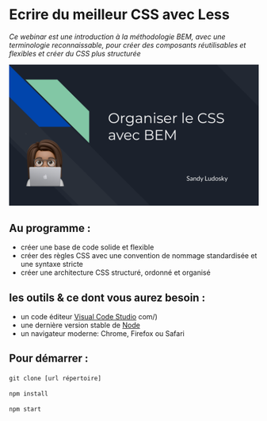 # Ecrire du meilleur CSS avec Less

*Ce webinar est une introduction à la méthodologie BEM, avec une terminologie reconnaissable, pour créer des composants réutilisables et flexibles et créer du CSS plus structurée* 

![Presentation webinar](preview.png "Presentation webinar")

## Au programme :
- créer une base de code solide et flexible 
- créer des règles CSS avec une convention de nommage standardisée et une syntaxe stricte
- créer une architecture CSS structuré, ordonné et organisé

## les outils & ce dont vous aurez besoin : 
- un code éditeur [Visual Code Studio](https://code.visualstudio.com/) 
com/)
- une dernière version stable de [Node](https://nodejs.org/en/)
- un navigateur moderne: Chrome, Firefox ou Safari

## Pour démarrer :

`git clone [url répertoire]`

`npm install`

`npm start`